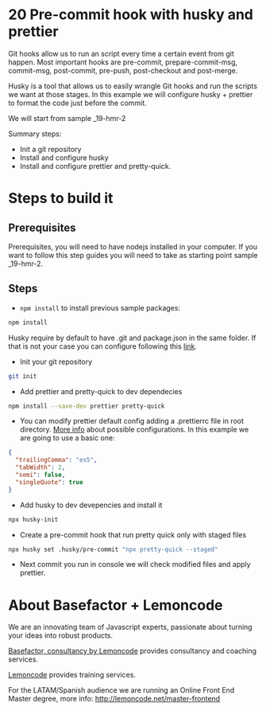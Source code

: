 # 20 Pre-commit hook with husky and prettier

Git hooks allow us to run an script every time a certain event from git happen. Most important hooks are pre-commit, prepare-commit-msg, commit-msg, post-commit, pre-push, post-checkout and post-merge.

Husky is a tool that allows us to easily wrangle Git hooks and run the scripts we want at those stages.
In this example we will configure husky + prettier to format the code just before the commit.

We will start from sample \_19-hmr-2

Summary steps:

- Init a git repository
- Install and configure husky
- Install and configure prettier and pretty-quick.

# Steps to build it

## Prerequisites

Prerequisites, you will need to have nodejs installed in your computer. If you want to follow this step guides you will need to take as starting point sample \_19-hmr-2.

## Steps

- `npm install` to install previous sample packages:

```bash
npm install
```

Husky require by default to have .git and package.json in the same folder. If that is not your case you can configure following this [link](https://typicode.github.io/husky/#/?id=custom-directory).

- Init your git repository

```bash
git init
```

- Add prettier and pretty-quick to dev dependecies

```bash
npm install --save-dev prettier pretty-quick
```

- You can modify prettier default config adding a .prettierrc file in root directory. [More info](https://prettier.io/docs/en/configuration.html) about possible configurations. In this example we are going to use a basic one:

```json
{
  "trailingComma": "es5",
  "tabWidth": 2,
  "semi": false,
  "singleQuote": true
}
```

- Add husky to dev devepencies and install it

```bash
npx husky-init
```

- Create a pre-commit hook that run pretty quick only with staged files

```bash
npx husky set .husky/pre-commit "npx pretty-quick --staged"
```

- Next commit you run in console we will check modified files and apply prettier.

# About Basefactor + Lemoncode

We are an innovating team of Javascript experts, passionate about turning your ideas into robust products.

[Basefactor, consultancy by Lemoncode](http://www.basefactor.com) provides consultancy and coaching services.

[Lemoncode](http://lemoncode.net/services/en/#en-home) provides training services.

For the LATAM/Spanish audience we are running an Online Front End Master degree, more info: http://lemoncode.net/master-frontend
